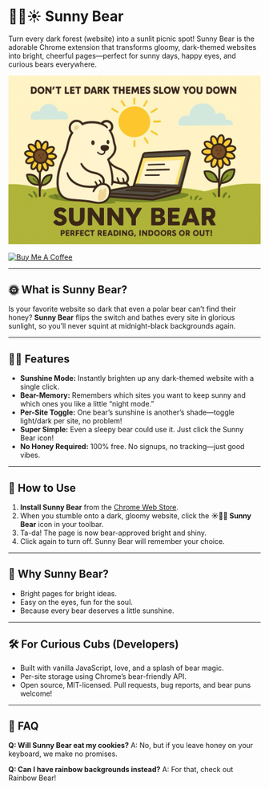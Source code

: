 # 🐻‍❄️☀️ Sunny Bear

Turn every dark forest (website) into a sunlit picnic spot!
Sunny Bear is the adorable Chrome extension that transforms gloomy, dark-themed websites into bright, cheerful pages—perfect for sunny days, happy eyes, and curious bears everywhere.

![](./docs/poster.jpeg)

<a href="https://buymeacoffee.com/riiiiiiiiiina" target="_blank"><img src="https://cdn.buymeacoffee.com/buttons/v2/default-blue.png" alt="Buy Me A Coffee" style="height: 60px !important;width: 217px !important;" ></a>

---

## 🌞 What is Sunny Bear?

Is your favorite website so dark that even a polar bear can’t find their honey?
**Sunny Bear** flips the switch and bathes every site in glorious sunlight, so you’ll never squint at midnight-black backgrounds again.

---

## 🐻‍❄️ Features

- **Sunshine Mode:** Instantly brighten up any dark-themed website with a single click.
- **Bear-Memory:** Remembers which sites you want to keep sunny and which ones you like a little “night mode.”
- **Per-Site Toggle:** One bear’s sunshine is another’s shade—toggle light/dark per site, no problem!
- **Super Simple:** Even a sleepy bear could use it. Just click the Sunny Bear icon!
- **No Honey Required:** 100% free. No signups, no tracking—just good vibes.

---

## 🌈 How to Use

1. **Install Sunny Bear** from the [Chrome Web Store](https://chromewebstore.google.com/detail/light-theme/jdjdmghffibmbnnhidfhdjegkcemmanb).
2. When you stumble onto a dark, gloomy website, click the **☀️🐻‍❄️ Sunny Bear** icon in your toolbar.
3. Ta-da! The page is now bear-approved bright and shiny.
4. Click again to turn off. Sunny Bear will remember your choice.

---

## 🎒 Why Sunny Bear?

- Bright pages for bright ideas.
- Easy on the eyes, fun for the soul.
- Because every bear deserves a little sunshine.

---

## 🛠️ For Curious Cubs (Developers)

- Built with vanilla JavaScript, love, and a splash of bear magic.
- Per-site storage using Chrome’s bear-friendly API.
- Open source, MIT-licensed.
  Pull requests, bug reports, and bear puns welcome!

---

## 🍯 FAQ

**Q: Will Sunny Bear eat my cookies?**
A: No, but if you leave honey on your keyboard, we make no promises.

**Q: Can I have rainbow backgrounds instead?**
A: For that, check out Rainbow Bear!
